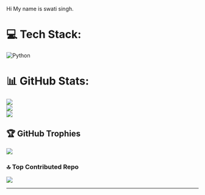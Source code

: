 Hi My name is swati singh.
# 💻 Tech Stack:
 ![Python](https://img.shields.io/badge/python-3670A0?style=for-the-badge&logo=python&logoColor=ffdd54) 
# 📊 GitHub Stats:
![](https://github-readme-stats.vercel.app/api?username=Swatisingh86414&theme=dark&hide_border=false&include_all_commits=false&count_private=true)<br/>
![](https://github-readme-streak-stats.herokuapp.com/?user=Swatisingh86414&theme=dark&hide_border=false)<br/>
![](https://github-readme-stats.vercel.app/api/top-langs/?username=Swatisingh86414&theme=dark&hide_border=false&include_all_commits=false&count_private=true&layout=compact)

## 🏆 GitHub Trophies
![](https://github-profile-trophy.vercel.app/?username=Swatisingh86414&theme=radical&no-frame=false&no-bg=true&margin-w=4)


### 🔝 Top Contributed Repo
![](https://github-contributor-stats.vercel.app/api?username=Swatisingh86414&limit=4&theme=Dark&combine_all_yearly_contributions=true)

---

